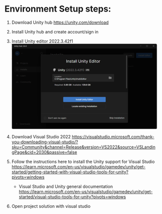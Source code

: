 
# Environment Setup steps:

1. Download Unity hub
https://unity.com/download

2. Install Unity hub and create account/sign in

3. Install Unity editor 2022.3.42f1
![InstallUnityEditorVersion](./readme-imgs/ChickenBrothInstallUnity2022Version.png)

4. Download Visual Studio 2022
https://visualstudio.microsoft.com/thank-you-downloading-visual-studio/?sku=Community&channel=Release&version=VS2022&source=VSLandingPage&cid=2030&passive=false

5. Follow the instructions here to install the Unity support for Visual Studio
https://learn.microsoft.com/en-us/visualstudio/gamedev/unity/get-started/getting-started-with-visual-studio-tools-for-unity?pivots=windows
	- Visual Studio and Unity general documentation
https://learn.microsoft.com/en-us/visualstudio/gamedev/unity/get-started/visual-studio-tools-for-unity?pivots=windows

6. Open project solution with visual studio



